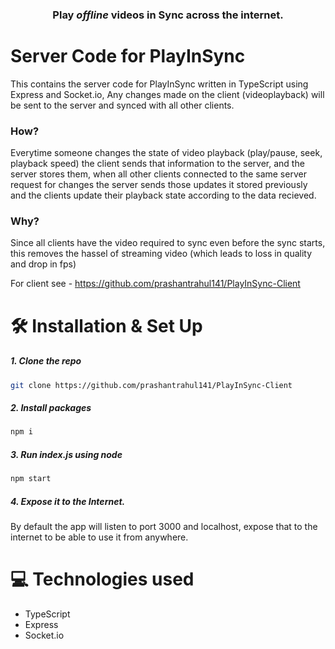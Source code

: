 ### <p align='center'><b>Play <i>offline</i> videos in Sync across the internet.</b> </p>

# Server Code for PlayInSync

This contains the server code for PlayInSync written in TypeScript using Express and Socket.io, Any changes made on the client (videoplayback) will be sent to the server and synced with all other clients.

### How?

Everytime someone changes the state of video playback (play/pause, seek, playback speed) the client sends that information to the server, and the server stores them, when all other clients connected to the same server request for changes the server sends those updates it stored previously and the clients update their playback state according to the data recieved.

### Why?

Since all clients have the video required to sync even before the sync starts, this removes the hassel of streaming video (which leads to loss in quality and drop in fps)

For client see - https://github.com/prashantrahul141/PlayInSync-Client

# 🛠️ Installation & Set Up

##### 1. Clone the repo

```sh
git clone https://github.com/prashantrahul141/PlayInSync-Client
```

##### 2. Install packages

```sh
npm i
```

##### 3. Run index.js using node

```sh
npm start
```

##### 4. Expose it to the Internet.

By default the app will listen to port 3000 and localhost, expose that to the internet to be able to use it from anywhere.

# 💻 Technologies used

- TypeScript
- Express
- Socket.io
